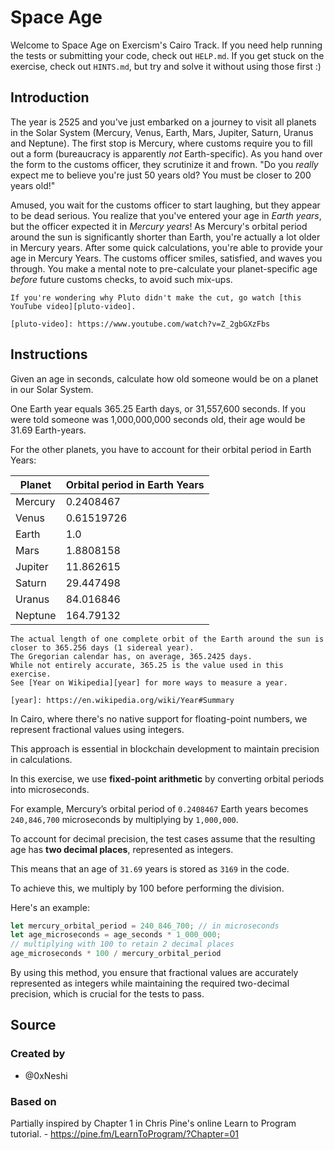 # Space Age

Welcome to Space Age on Exercism's Cairo Track.
If you need help running the tests or submitting your code, check out `HELP.md`.
If you get stuck on the exercise, check out `HINTS.md`, but try and solve it without using those first :)

## Introduction

The year is 2525 and you've just embarked on a journey to visit all planets in the Solar System (Mercury, Venus, Earth, Mars, Jupiter, Saturn, Uranus and Neptune).
The first stop is Mercury, where customs require you to fill out a form (bureaucracy is apparently _not_ Earth-specific).
As you hand over the form to the customs officer, they scrutinize it and frown.
"Do you _really_ expect me to believe you're just 50 years old?
You must be closer to 200 years old!"

Amused, you wait for the customs officer to start laughing, but they appear to be dead serious.
You realize that you've entered your age in _Earth years_, but the officer expected it in _Mercury years_!
As Mercury's orbital period around the sun is significantly shorter than Earth, you're actually a lot older in Mercury years.
After some quick calculations, you're able to provide your age in Mercury Years.
The customs officer smiles, satisfied, and waves you through.
You make a mental note to pre-calculate your planet-specific age _before_ future customs checks, to avoid such mix-ups.

~~~~exercism/note
If you're wondering why Pluto didn't make the cut, go watch [this YouTube video][pluto-video].

[pluto-video]: https://www.youtube.com/watch?v=Z_2gbGXzFbs
~~~~

## Instructions

Given an age in seconds, calculate how old someone would be on a planet in our Solar System.

One Earth year equals 365.25 Earth days, or 31,557,600 seconds.
If you were told someone was 1,000,000,000 seconds old, their age would be 31.69 Earth-years.

For the other planets, you have to account for their orbital period in Earth Years:

| Planet  | Orbital period in Earth Years |
| ------- | ----------------------------- |
| Mercury | 0.2408467                     |
| Venus   | 0.61519726                    |
| Earth   | 1.0                           |
| Mars    | 1.8808158                     |
| Jupiter | 11.862615                     |
| Saturn  | 29.447498                     |
| Uranus  | 84.016846                     |
| Neptune | 164.79132                     |

~~~~exercism/note
The actual length of one complete orbit of the Earth around the sun is closer to 365.256 days (1 sidereal year).
The Gregorian calendar has, on average, 365.2425 days.
While not entirely accurate, 365.25 is the value used in this exercise.
See [Year on Wikipedia][year] for more ways to measure a year.

[year]: https://en.wikipedia.org/wiki/Year#Summary
~~~~

In Cairo, where there's no native support for floating-point numbers, we represent fractional values using integers.

This approach is essential in blockchain development to maintain precision in calculations.

In this exercise, we use **fixed-point arithmetic** by converting orbital periods into microseconds.

For example, Mercury’s orbital period of `0.2408467` Earth years becomes `240,846,700` microseconds by multiplying by `1,000,000`.

To account for decimal precision, the test cases assume that the resulting age has **two decimal places**, represented as integers.

This means that an age of `31.69` years is stored as `3169` in the code.

To achieve this, we multiply by 100 before performing the division.

Here's an example:

```rust
let mercury_orbital_period = 240_846_700; // in microseconds
let age_microseconds = age_seconds * 1_000_000;
// multiplying with 100 to retain 2 decimal places
age_microseconds * 100 / mercury_orbital_period
```

By using this method, you ensure that fractional values are accurately represented as integers while maintaining the required two-decimal precision, which is crucial for the tests to pass.

## Source

### Created by

- @0xNeshi

### Based on

Partially inspired by Chapter 1 in Chris Pine's online Learn to Program tutorial. - https://pine.fm/LearnToProgram/?Chapter=01